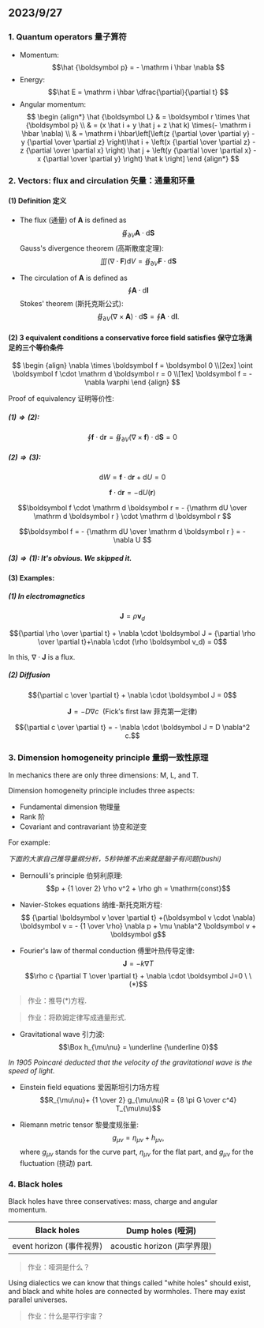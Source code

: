 ## 2023/9/27

### 1. Quantum operators 量子算符

- Momentum: $$\hat {\boldsymbol p} = - \mathrm i \hbar \nabla $$
- Energy: $$\hat E = \mathrm i \hbar \dfrac{\partial}{\partial t} $$
- Angular momentum: 
$$
\begin {align*}
\hat {\boldsymbol L} & = \boldsymbol r \times \hat {\boldsymbol p} \\ 
& = (x \hat i + y \hat j + z \hat k) \times(- \mathrm i \hbar \nabla) \\
& = \mathrm i \hbar\left[\left(z {\partial \over \partial y} - y {\partial \over \partial z} \right)\hat i + \left(x {\partial \over \partial z} - z {\partial \over \partial x} \right) \hat j + \left(y {\partial \over \partial x} - x {\partial \over \partial y} \right) \hat k \right]
\end {align*}
$$

### 2. Vectors: flux and circulation 矢量：通量和环量

#### (1) Definition 定义

- The flux (通量) of $\boldsymbol A$ is defined as 
$$ \oiint_{\partial V} \boldsymbol A \cdot \mathrm d \boldsymbol S$$ 
Gauss's divergence theorem (高斯散度定理): $$\iiint (\nabla \cdot \boldsymbol F) \mathrm dV = \oiint_{\partial V} \boldsymbol F \cdot \mathrm d \boldsymbol S$$

- The circulation of $\boldsymbol A$ is defined as $$\oint \boldsymbol A \cdot \mathrm d \boldsymbol l$$
Stokes' theorem (斯托克斯公式): $$\oiint_{\partial V} (\nabla \times \boldsymbol A) \cdot \mathrm d \boldsymbol S = \oint \boldsymbol A \cdot \mathrm d \boldsymbol l.$$

#### (2) 3 equivalent conditions a conservative force field satisfies 保守立场满足的三个等价条件

$$
\begin {align}
\nabla \times \boldsymbol f = \boldsymbol 0 \\[2ex]
\oint \boldsymbol f \cdot \mathrm d \boldsymbol r = 0 \\[1ex]
\boldsymbol f = - \nabla \varphi
\end {align}
$$

Proof of equivalency 证明等价性: 

##### $(1) \Rightarrow (2)$:

$$\oint \boldsymbol f \cdot \mathrm d \boldsymbol r = \oiint_{\partial V} (\nabla \times \boldsymbol f) \cdot \mathrm d \boldsymbol S = 0$$

##### $(2) \Rightarrow (3)$:

$$\mathrm dW = \boldsymbol f \cdot \mathrm d \boldsymbol r + \mathrm dU = 0$$

$$\boldsymbol f \cdot \mathrm d \boldsymbol r = - \mathrm dU(\boldsymbol r) $$

$$\boldsymbol f \cdot \mathrm d \boldsymbol r = - {\mathrm dU \over \mathrm d \boldsymbol r } \cdot \mathrm d \boldsymbol r $$

$$\boldsymbol f = - {\mathrm dU \over \mathrm d \boldsymbol r } = - \nabla U $$

##### $(3) \Rightarrow (1)$: It's obvious. We skipped it.

#### (3) Examples: 

##### (1) In electromagnetics

$$\boldsymbol J = \rho \boldsymbol v_d$$

$${\partial \rho \over \partial t} + \nabla \cdot \boldsymbol J = {\partial \rho \over \partial t}+\nabla \cdot (\rho \boldsymbol v_d) = 0$$

In this, $\nabla \cdot \boldsymbol J$ is a flux.

##### (2) Diffusion

$${\partial c \over \partial t} + \nabla \cdot \boldsymbol J = 0$$

$$\boldsymbol J = - D \nabla c \mathrm{\ \ (Fick's\  first\ law\ 菲克第一定律)}$$

$${\partial c \over \partial t} = - \nabla \cdot \boldsymbol J = D \nabla^2 c.$$

### 3. Dimension homogeneity principle 量纲一致性原理

In mechanics there are only three dimensions: $\mathrm{M}$, $\mathrm{L}$, and $\mathrm{T}$.

Dimension homogeneity principle includes three aspects: 
- Fundamental dimension 物理量
- Rank 阶
- Covariant and contravariant 协变和逆变

For example:

*下面的大家自己推导量纲分析，5秒钟推不出来就是脑子有问题(bushi)*

- Bernoulli's principle 伯努利原理: 
$$p + {1 \over 2} \rho v^2 + \rho gh = \mathrm{const}$$

- Navier-Stokes equations 纳维-斯托克斯方程:
$$ {\partial \boldsymbol v \over \partial t} +(\boldsymbol v \cdot \nabla) \boldsymbol v = - {1 \over \rho} \nabla p + \mu \nabla^2 \boldsymbol v + \boldsymbol g$$

- Fourier's law of thermal conduction 傅里叶热传导定律: 
$$\boldsymbol J = -k \nabla T$$
$$\rho c {\partial T \over \partial t} + \nabla \cdot \boldsymbol J=0 \ \  (*)$$

> 作业：推导$(*)$方程.

> 作业：将欧姆定律写成通量形式.

- Gravitational wave 引力波:
$$\Box h_{\mu\nu} = \underline {\underline 0}$$

*In 1905 Poincaré deducted that the velocity of the gravitational wave is the speed of light.*

- Einstein field equations 爱因斯坦引力场方程
$$R_{\mu\nu}+ {1 \over 2} g_{\mu\nu}R = {8 \pi G \over c^4} T_{\mu\nu}$$

- Riemann metric tensor 黎曼度规张量:
$$g_{\mu\nu} = \eta_{\mu\nu} + h_{\mu\nu},$$
where $g_{\mu\nu}$ stands for the curve part, $\eta_{\mu\nu}$ for the flat part, and $g_{\mu\nu}$ for the fluctuation (挠动) part.

### 4. Black holes

Black holes have three conservatives: mass, charge and angular momentum.

|Black holes|Dump holes (哑洞)|
|-|-|
|event horizon (事件视界)|acoustic horizon (声学界限)|

> 作业：哑洞是什么？

Using dialectics we can know that things called "white holes" should exist, and black and white holes are connected by wormholes. There may exist parallel universes. 

> 作业：什么是平行宇宙？
